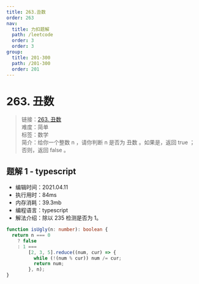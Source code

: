 ```yaml
---
title: 263.丑数
order: 263
nav:
  title: 力扣题解
  path: /leetcode
  order: 3
  order: 3
group:
  title: 201-300
  path: /201-300
  order: 201
---
```


# 263. 丑数

> 链接：[263. 丑数](https://leetcode-cn.com/problems/ugly-number/)  
> 难度：简单  
> 标签：数学  
> 简介：给你一个整数 n ，请你判断 n 是否为 丑数 。如果是，返回 true ；否则，返回 false 。

## 题解 1 - typescript

- 编辑时间：2021.04.11
- 执行用时：84ms
- 内存消耗：39.3mb
- 编程语言：typescript
- 解法介绍：除以 235 检测是否为 1。

```typescript
function isUgly(n: number): boolean {
  return n === 0
    ? false
    : 1 ===
        [2, 3, 5].reduce((num, cur) => {
          while (!(num % cur)) num /= cur;
          return num;
        }, n);
}
```
